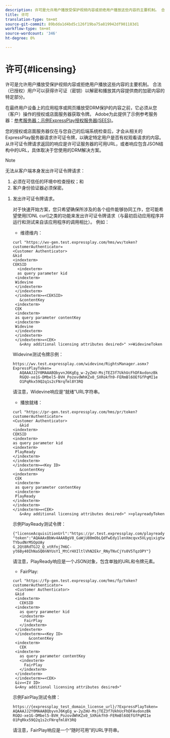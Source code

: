 ```yaml
---
description: 许可是允许用户播放受保护视频内容或拒绝用户播放这些内容的主要机制。 合法（已授权）用户可以获得许可证（密钥）以解密和播放其内容提供商的加密内容的特定部分。
title: 许可
translation-type: tm+mt
source-git-commit: 89bdda1d4bd5c126f19ba75a819942df901183d1
workflow-type: tm+mt
source-wordcount: '346'
ht-degree: 0%

---
```



# 许可{#licensing}

许可是允许用户播放受保护视频内容或拒绝用户播放这些内容的主要机制。 合法（已授权）用户可以获得许可证（密钥）以解密和播放其内容提供商的加密内容的特定部分。

在最终用户设备上的应用程序或网页播放受DRM保护的内容之前，它必须从您（客户）操作的授权或店面服务器获取令牌。 Adobe为此提供了示例参考服务器：[参考服务器：示例ExpressPlay授权服务器(SEES)](../../multi-drm-workflows/feature-topics/sees-reference-server.md)。

您的授权或店面服务器仅在与您自己的后端系统检查后，才会从相关的ExpressPlay服务器请求许可证令牌，以确定特定用户是否有权观看请求的内容。 从许可证令牌请求返回的响应是许可证服务器的可用URL，或者响应包含JSON结构中的URL，具体取决于您使用的DRM解决方案。

>[!NOTE]
>
>无法从客户端本身发出许可证令牌请求：
>1. 必须在可信任的环境中检查授权；和
>1. 客户身份验证器必须保密。


1. 发出许可证令牌请求。

   对于快速开始方案，您只希望确保所涉及的各个组件能够协同工作，您可能希望使用[!DNL curl]之类的功能来发出许可证令牌请求（与最初启动应用程序并运行和测试来自该应用程序的调用相比）。 例如：

   * 维德维内：

   ```
   curl "https://wv-gen.test.expressplay.com/hms/wv/token?customerAuthenticator= 
   <Customer Authenticator> 
   &kid 
   <indexterm>
   CEKSID 
     <indexterm>
     as query parameter kid 
    <indexterm>
    Widevine 
    </indexterm> 
    </indexterm> 
    </indexterm>=<CEKSID> 
      &contentKey 
    <indexterm>
    CEK 
    <indexterm>
    as query parameter contentKey 
    <indexterm>
    Widevine 
    </indexterm> 
    </indexterm> 
    </indexterm>=<CEK> 
      &<Any additional licensing attributes desired>" >>WidevineToken 
   ```

   Widevine测试令牌示例：

   ```
   https://wv.test.expressplay.com/widevine/RightsManager.asmx?ExpressPlayToken= 
      AQAAAJJ2Y0MAAABQbyvnJ6KgEg_w-2yZmU-MsjTEZ3f7UkhUcFhDFAvdonzBk 
      RGQU-xe1G-DMbel5-BVH_PozovdWhKZx0_SXRokfh9-FERmBl6OEfGfPqMI1e 
      O1PqRkx59Q2q1s2cFNrqfml8Y3RQ 
   ```

   请注意，Widevine响应是“就绪”URL字符串。

   * 播放就绪：

   ```
   curl "https://pr-gen.test.expressplay.com/hms/pr/token?customerAuthenticator= 
   <Customer Authenticator> 
      &kid 
   <indexterm>
   CEKSID 
   <indexterm>
   as query parameter kid 
   <indexterm>
    PlayReady 
   </indexterm> 
   </indexterm> 
   </indexterm>=<Key ID> 
      &contentKey 
   <indexterm>
    CEK 
    <indexterm>
    as query parameter contentKey 
    <indexterm>
    PlayReady 
   </indexterm> 
   </indexterm> 
   </indexterm>=<CEK> 
      &<Any additional licensing attributes desired>" >>playreadyToken
   ```

   示例PlayReady测试令牌：

   ```
   {"licenseAcquisitionUrl":"https://pr.test.expressplay.com/playready/RightsManager.asmx", 
   "token":"AQAAAxBbWv4AAABgV8_GaWjU80mObLQdfwEdy1lenXmcqvx5VLyqixigtwXLthzjPxq9QDT-TYbudNrMSOpUAy 
   G_2Qt8RdTGJ2_Q_xtRfnj7H6C-yt6By40IhNaSQ0nNYUsY1_MtCrHXIltlVhN2Ekr_RNyTNvCjYs0V5TqzOPY"} 
   ```

   请注意，PlayReady响应是一个JSON对象，包含单独的URL和令牌元素。

   * FairPlay:

   ```
   curl "https://fp-gen.test.expressplay.com/hms/fp/token?customerAuthenticator= 
    <Customer Authenticator> 
    &kid 
    <indexterm>
      CEKSID 
    <indexterm>
      as query parameter kid 
      <indexterm>
        FairPlay 
      </indexterm> 
    </indexterm> 
    </indexterm>=<Key ID> 
          &contentKey 
    <indexterm>
      CEK 
    <indexterm>
      as query parameter contentKey 
      <indexterm>
        FairPlay 
      </indexterm> 
    </indexterm> 
    </indexterm>=<CEK> 
    &iv=<IV ID> 
    &<Any additional licensing attributes desired>"
   ```

   示例FairPlay测试令牌：

   ```
   https://{expressplay_test_domain_license_url}/?ExpressPlayToken= 
   AQAAAJJ2Y0MAAABQbyvnJ6KgEg_w-2yZmU-MsjTEZ3f7UkhUcFhDFAvdonzBk 
   RGQU-xe1G-DMbel5-BVH_PozovdWhKZx0_SXRokfh9-FERmBl6OEfGfPqMI1e 
   O1PqRkx59Q2q1s2cFNrqfml8Y3RQ
   ```

   请注意，FairPlay响应是一个“随时可用”的URL字符串。
